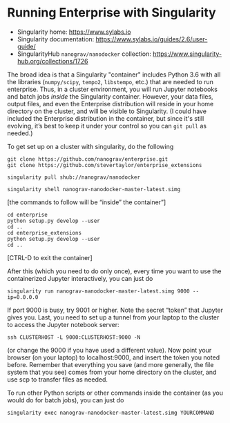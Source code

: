 # Running Enterprise with Singularity

* Singularity home: https://www.sylabs.io
* Singularity documentation: https://www.sylabs.io/guides/2.6/user-guide/
* SingularityHub `nanograv/nanodocker` collection: https://www.singularity-hub.org/collections/1726 

The broad idea is that a Singularity "container" includes Python 3.6 with all the libraries (`numpy/scipy`, `tempo2`, `libstempo`, etc.) that are needed to run enterprise. Thus, in a cluster environment, you will run Jupyter notebooks and batch jobs *inside* the Singularity container. However, your data files, output files, and even the Enterprise distribution will reside in your home directory on the cluster, and will be visible to Singularity. (I could have included the Enterprise distribution in the container, but since it's still evolving, it’s best to keep it under your control so you can `git pull` as needed.)

To get set up on a cluster with singularity, do the following

    git clone https://github.com/nanograv/enterprise.git
    git clone https://github.com/stevertaylor/enterprise_extensions

    singularity pull shub://nanograv/nanodocker

    singularity shell nanograv-nanodocker-master-latest.simg

[the commands to follow will be “inside” the container”]

    cd enterprise
    python setup.py develop --user
    cd ..
    cd enterprise_extensions
    python setup.py develop --user 
    cd ..

[CTRL-D to exit the container]

After this (which you need to do only once), every time you want to use the containerized Jupyter interactively, you can just do

    singularity run nanograv-nanodocker-master-latest.simg 9000 --ip=0.0.0.0

If port 9000 is busy, try 9001 or higher. Note the secret “token” that Jupyter gives you. Last, you need to set up a tunnel from your laptop to the cluster to access the Jupyter notebook server:

    ssh CLUSTERHOST -L 9000:CLUSTERHOST:9000 -N

(or change the 9000 if you have used a different value). Now point your browser (on your laptop) to localhost:9000, and insert the token you noted before. Remember that everything you save (and more generally, the file system that you see) comes from your home directory on the cluster, and use scp to transfer files as needed.

To run other Python scripts or other commands inside the container (as you would do for batch jobs), you can just do

    singularity exec nanograv-nanodocker-master-latest.simg YOURCOMMAND
